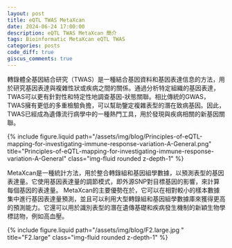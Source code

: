 ```yaml
---
layout: post
title: eQTL TWAS MetaXcan
date: 2024-06-24 17:00:00
description: eQTL TWAS MetaXcan 簡介
tags: Bioinformatic MetaXcan eQTL TWAS
categories: posts
code_diff: true
giscus_comments: true
---
```


轉錄體全基因結合研究（TWAS）是一種結合基因資料和基因表達信息的方法，用於研究基因表達與複雜性狀或疾病之間的關係。通過分析特定組織的基因表達，TWAS可以更有針對性和特定性地調查基因-狀態關聯。相比傳統的GWAS，TWAS擁有更低的多重檢驗負擔，可以幫助鑒定複雜表型的潛在致病基因。因此，TWAS已經成為遺傳流行病學中的一種熱門工具，用於發現與疾病相關的新基因關聯。

<div class="row justify-content-sm-center">
  <div class="col-sm-8 mt-3 mt-md-0">
    {% include figure.liquid path="/assets/img/blog/Principles-of-eQTL-mapping-for-investigating-immune-response-variation-A-General.png" title="Principles-of-eQTL-mapping-for-investigating-immune-response-variation-A-General" class="img-fluid rounded z-depth-1" %}
  </div>
</div>

MetaXcan是一種統計方法，用於整合轉錄組和基因組學數據，以預測表型的基因表達量。它使用基因表達量的調節模式，即外源SNP對目標基因的影響，來計算每個基因的表達量。 MetaXcan的主要優勢在於，它可以在相對較小的樣本數據集中進行基因表達量預測，並且可以利用大型轉錄組和基因組學數據庫來獲得更高的預測能力。它還可以用於識別表型的潛在遺傳基礎和疾病發生機制的新穎生物學標誌物，例如高血壓。

<div class="row justify-content-sm-center">
  <div class="col-sm-8 mt-3 mt-md-0">
    {% include figure.liquid path="/assets/img/blog/F2.large.jpg
" title="F2.large" class="img-fluid rounded z-depth-1" %}
  </div>
</div>
